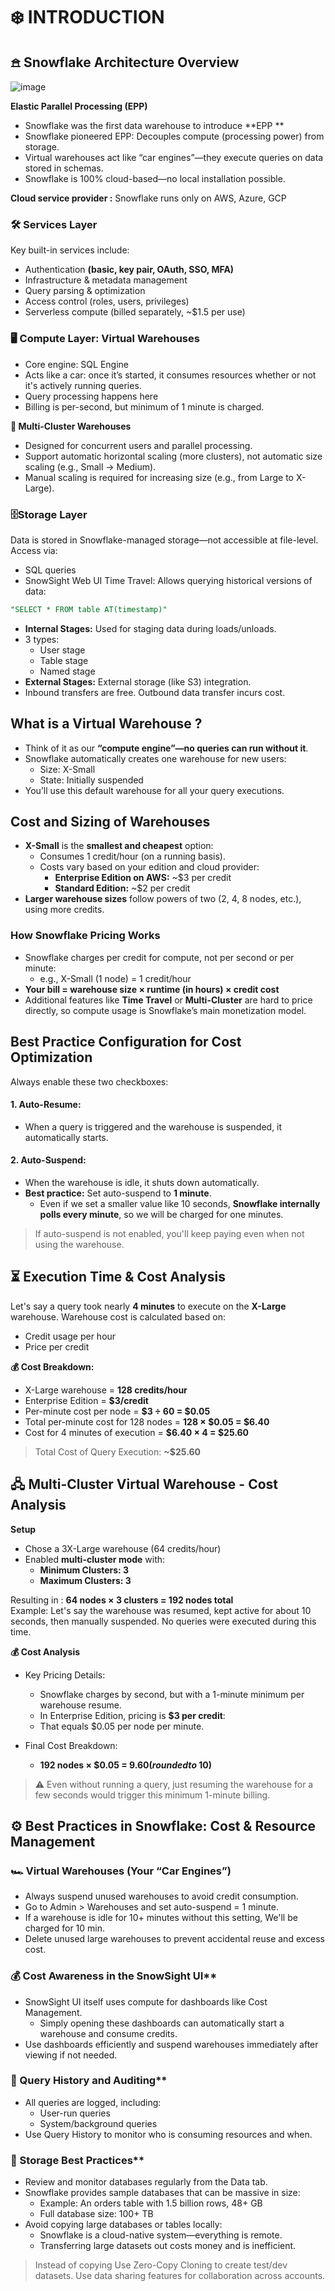 # ❄️ INTRODUCTION 

## 𖠿 Snowflake Architecture Overview 
![image](https://github.com/user-attachments/assets/36615c05-c0ac-43a0-bc19-08a61c0ea1f2)    

**Elastic Parallel Processing (EPP)**
- Snowflake was the first data warehouse to introduce **EPP **
- Snowflake pioneered EPP: Decouples compute (processing power) from storage.
- Virtual warehouses act like “car engines”—they execute queries on data stored in schemas.
- Snowflake is 100% cloud-based—no local installation possible.

**Cloud service provider :** Snowflake runs only on AWS, Azure, GCP
### 🛠️ Services Layer 
Key built-in services include:
- Authentication **(basic, key pair, OAuth, SSO, MFA)**
- Infrastructure & metadata management
- Query parsing & optimization
- Access control (roles, users, privileges)
- Serverless compute (billed separately, ~$1.5 per use)

### 🖥 Compute Layer: Virtual Warehouses
- Core engine: SQL Engine
- Acts like a car: once it’s started, it consumes resources whether or not it's actively running queries.
- Query processing happens here
- Billing is per-second, but minimum of 1 minute is charged.
   
**🧩 Multi-Cluster Warehouses**
- Designed for concurrent users and parallel processing.
- Support automatic horizontal scaling (more clusters), not automatic size scaling (e.g., Small → Medium).
- Manual scaling is required for increasing size (e.g., from Large to X-Large).

### 🗄️Storage Layer
Data is stored in Snowflake-managed storage—not accessible at file-level.     
Access via:
- SQL queries
- SnowSight Web UI
Time Travel: Allows querying historical versions of data:
```SQL
"SELECT * FROM table AT(timestamp)"
```
- **Internal Stages:** Used for staging data during loads/unloads.
- 3 types:
    - User stage
    - Table stage
    - Named stage
- **External Stages:** External storage (like S3) integration.
- Inbound transfers are free. Outbound data transfer incurs cost.


## What is a Virtual Warehouse ? 
- Think of it as our **“compute engine”—no queries can run without it**.
- Snowflake automatically creates one warehouse for new users:
  - Size: X-Small
  - State: Initially suspended
- You’ll use this default warehouse for all your query executions.

## Cost and Sizing of Warehouses

- **X-Small** is the **smallest and cheapest** option:
  - Consumes 1 credit/hour (on a running basis).
  - Costs vary based on your edition and cloud provider:
      - **Enterprise Edition on AWS:** ~$3 per credit
      - **Standard Edition:** ~$2 per credit
- **Larger warehouse sizes** follow powers of two (2, 4, 8 nodes, etc.), using more credits.

### How Snowflake Pricing Works
- Snowflake charges per credit for compute, not per second or per minute:
  - e.g., X-Small (1 node) = 1 credit/hour
- **Your bill = warehouse size × runtime (in hours) × credit cost**
- Additional features like **Time Travel** or **Multi-Cluster** are hard to price directly, so compute usage is Snowflake’s main monetization model.

## Best Practice Configuration for Cost Optimization
Always enable these two checkboxes:      
#### 1. Auto-Resume:
- When a query is triggered and the warehouse is suspended, it automatically starts.
#### 2. Auto-Suspend:
- When the warehouse is idle, it shuts down automatically.
- **Best practice:** Set auto-suspend to **1 minute**.
  - Even if we set a smaller value like 10 seconds, **Snowflake internally polls every minute**, so we will be charged for one minutes.
> If auto-suspend is not enabled, you'll keep paying even when not using the warehouse.

## ⏳ Execution Time & Cost Analysis

Let's say a query took nearly **4 minutes** to execute on the **X-Large** warehouse.
Warehouse cost is calculated based on:
  - Credit usage per hour
  - Price per credit

**💰 Cost Breakdown:**
- X-Large warehouse = **128 credits/hour**
- Enterprise Edition = **$3/credit**
- Per-minute cost per node = **$3 ÷ 60 = $0.05**
- Total per-minute cost for 128 nodes = **128 × $0.05 = $6.40**
- Cost for 4 minutes of execution = **$6.40 × 4 = $25.60**

> Total Cost of Query Execution: **~$25.60**

## 🖧 Multi-Cluster Virtual Warehouse - Cost Analysis 
**Setup**
- Chose a 3X-Large warehouse (64 credits/hour)
- Enabled **multi-cluster mode** with:
  - **Minimum Clusters: 3**
  - **Maximum Clusters: 3**

Resulting in : **64 nodes × 3 clusters = 192 nodes total**   
Example: Let's say the warehouse was resumed, kept active for about 10 seconds, then manually suspended. No queries were executed during this time.

**💰 Cost Analysis**
- Key Pricing Details:
  - Snowflake charges by second, but with a 1-minute minimum per warehouse resume.
  - In Enterprise Edition, pricing is **$3 per credit**:
  - That equals $0.05 per node per minute.

- Final Cost Breakdown:
  - **192 nodes × $0.05 = $9.60 (rounded to ~$10)**

> ⚠️ Even without running a query, just resuming the warehouse for a few seconds would trigger this minimum 1-minute billing.

## ⚙️ Best Practices in Snowflake: Cost & Resource Management
### 🏎️ Virtual Warehouses (Your “Car Engines”)
- Always suspend unused warehouses to avoid credit consumption.
- Go to Admin > Warehouses and set auto-suspend = 1 minute.
- If a warehouse is idle for 10+ minutes without this setting, We'll be charged for 10 min.
- Delete unused large warehouses to prevent accidental reuse and excess cost.

### 💰 Cost Awareness in the SnowSight UI**
- SnowSight UI itself uses compute for dashboards like Cost Management.
   - Simply opening these dashboards can automatically start a warehouse and consume credits.
- Use dashboards efficiently and suspend warehouses immediately after viewing if not needed.

### 🧾 Query History and Auditing**
- All queries are logged, including:
   - User-run queries
   - System/background queries
- Use Query History to monitor who is consuming resources and when.

### 💾 Storage Best Practices**
- Review and monitor databases regularly from the Data tab.
- Snowflake provides sample databases that can be massive in size:
   - Example: An orders table with 1.5 billion rows, 48+ GB
   - Full database size: 100+ TB
- Avoid copying large databases or tables locally:
   - Snowflake is a cloud-native system—everything is remote.
   - Transferring large datasets out costs money and is inefficient.
> Instead of copying Use Zero-Copy Cloning to create test/dev datasets. Use data sharing features for collaboration across accounts.


